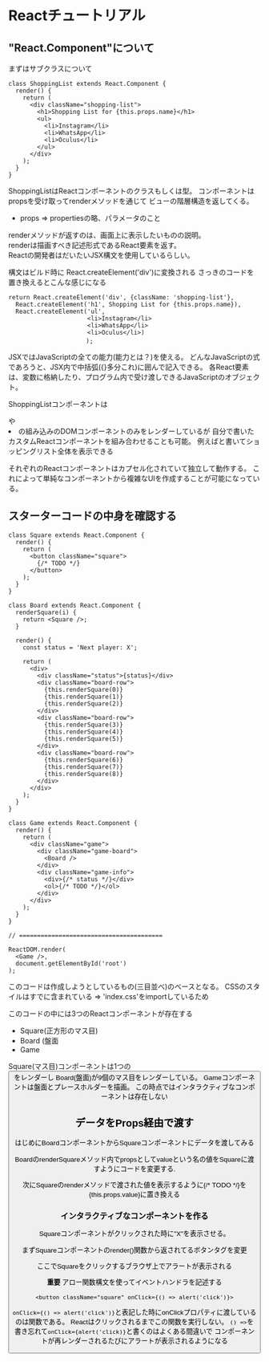 <h1>Reactチュートリアル</h1>

<h2>"React.Component"について</h2>
まずはサブクラスについて

```
class ShoppingList extends React.Component {
  render() {
    return (
      <div className="shopping-list">
        <h1>Shopping List for {this.props.name}</h1>
        <ul>
          <li>Instagram</li>
          <li>WhatsApp</li>
          <li>Oculus</li>
        </ul>
      </div>
    );
  }
}
```

ShoppingListはReactコンポーネントのクラスもしくは型。
コンポーネントはpropsを受け取ってrenderメソッドを通じて
ビューの階層構造を返してくる。
* props => propertiesの略、パラメータのこと

renderメソッドが返すのは、画面上に表示したいものの説明。</br>
renderは描画すべき記述形式であるReact要素を返す。</br>
Reactの開発者はだいたいJSX構文を使用しているらしい。

<div />構文はビルド時に React.createElement('div')に変換される
さっきのコードを置き換えるとこんな感じになる

```
return React.createElement('div', {className: 'shopping-list'},
  React.createElement('h1', Shopping List for {this.props.name}),
  React.createElement('ul', 
                      <li>Instagram</li>
                      <li>WhatsApp</li>
                      <li>Oculus</li>)
                    　);
```

JSXではJavaScriptの全ての能力(能力とは？)を使える。
どんなJavaScriptの式であろうと、JSX内で中括弧({}多分これ)に囲んで記入できる。
各React要素は、変数に格納したり、プログラム内で受け渡しできるJavaScriptのオブジェクト。

ShoppingListコンポーネントは<div />や<li />の組み込みのDOMコンポーネントのみをレンダーしているが
自分で書いたカスタムReactコンポーネントを組み合わせることも可能。
例えば<ShoppingList />と書いてショッピングリスト全体を表示できる

それぞれのReactコンポーネントはカプセル化されていて独立して動作する。
これによって単純なコンポーネントから複雑なUIを作成することが可能になっている。


<h2>スターターコードの中身を確認する</h2>

```
class Square extends React.Component {
  render() {
    return (
      <button className="square">
        {/* TODO */}
      </button>
    );
  }
}

class Board extends React.Component {
  renderSquare(i) {
    return <Square />;
  }

  render() {
    const status = 'Next player: X';

    return (
      <div>
        <div className="status">{status}</div>
        <div className="board-row">
          {this.renderSquare(0)}
          {this.renderSquare(1)}
          {this.renderSquare(2)}
        </div>
        <div className="board-row">
          {this.renderSquare(3)}
          {this.renderSquare(4)}
          {this.renderSquare(5)}
        </div>
        <div className="board-row">
          {this.renderSquare(6)}
          {this.renderSquare(7)}
          {this.renderSquare(8)}
        </div>
      </div>
    );
  }
}

class Game extends React.Component {
  render() {
    return (
      <div className="game">
        <div className="game-board">
          <Board />
        </div>
        <div className="game-info">
          <div>{/* status */}</div>
          <ol>{/* TODO */}</ol>
        </div>
      </div>
    );
  }
}

// ========================================

ReactDOM.render(
  <Game />,
  document.getElementById('root')
);
```

このコードは作成しようとしているもの(三目並べ)のベースとなる。
CSSのスタイルはすでに含まれている
 => 'index.css'をimportしているため

このコードの中には3つのReactコンポーネントが存在する
* Square(正方形のマス目)
* Board (盤面
* Game

Square(マス目)コンポーネントは1つの<button>をレンダーし
Board(盤面)が9個のマス目をレンダーしている。
Gameコンポーネントは盤面とプレースホルダーを描画。
この時点ではインタラクティブなコンポーネントは存在しない

<h2>データをProps経由で渡す</h2>
はじめにBoardコンポーネントからSquareコンポーネントにデータを渡してみる

BoardのrenderSquareメソッド内でpropsとしてvalueという名の値をSquareに渡すようにコードを変更する.

次にSquareのrenderメソッドで渡された値を表示するように{/* TODO */}を
{this.props.value}に置き換える

<h3>インタラクティブなコンポーネントを作る</h3>
Squareコンポーネントがクリックされた時に"X"を表示させる。

まずSquareコンポーネントのrender()関数から返されてるボタンタグを変更

ここでSquareをクリックするブラウザ上でアラートが表示される

<detail><summary>**重要** アロー関数構文を使ってイベントハンドラを記述する</summary>

```
<button className="square" onClick={() => alert('click')}>
```

`onClick={() => alert('click')}`と表記した時にonClickプロパティに渡しているのは関数である。
Reactはクリックされるまでこの関数を実行しない。
`() =>`を書き忘れて`onClick={alert('click)}`と書くのはよくある間違いで
コンポーネントが再レンダーされるたびにアラートが表示されるようになる</detail>
